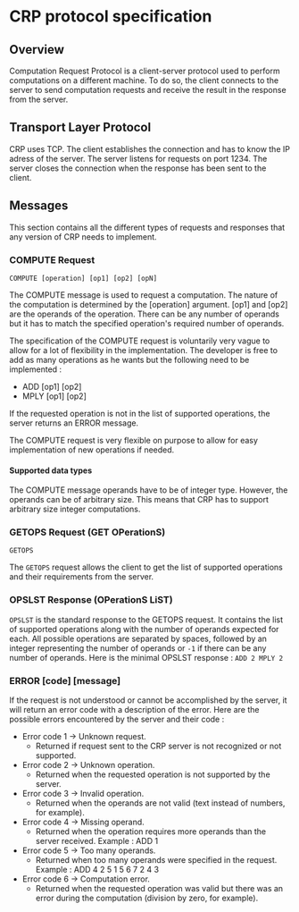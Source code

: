 # CRP protocol specification

## Overview
Computation Request Protocol is a client-server protocol used to perform computations on a different machine. To do so, the client connects to the server to send computation requests and receive the result in the response from the server.

## Transport Layer Protocol
CRP uses TCP. The client establishes the connection and has to know the IP adress of the server. The server listens for requests on port 1234.
The server closes the connection when the response has been sent to the client.

## Messages

This section contains all the different types of requests and responses that any version of CRP needs to implement.

### COMPUTE Request

```COMPUTE [operation] [op1] [op2] [opN]```

The COMPUTE message is used to request a computation. The nature of the computation is determined by the [operation] argument. [op1] and [op2] are the operands of the operation. There can be any number of operands but it has to match the specified operation's required number of operands.

The specification of the COMPUTE request is voluntarily very vague to allow for a lot of flexibility in the implementation. The developer is free to add as many operations as he wants but the following need to be implemented :
- ADD [op1] [op2]
- MPLY [op1] [op2]

If the requested operation is not in the list of supported operations, the server returns an ERROR message.

The COMPUTE request is very flexible on purpose to allow for easy implementation of new operations if needed.

#### Supported data types
The COMPUTE message operands have to be of integer type. However, the operands can be of arbitrary size. This means that CRP has to support arbitrary size integer computations.

### GETOPS Request (GET OPerationS)

 ```GETOPS```

The ```GETOPS``` request allows the client to get the list of supported operations and their requirements from the server.

### OPSLST Response (OPerationS LiST)

```OPSLST``` is the standard response to the GETOPS request. It contains the list of supported operations along with the number of operands expected for each. All possible operations are separated by spaces, followed by an integer representing the number of operands or ```-1``` if there can be any number of operands.
Here is the minimal OPSLST response : ```ADD 2 MPLY 2```

### ERROR [code] [message]

If the request is not understood or cannot be accomplished by the server, it will return an error code with a description of the error.
Here are the possible errors encountered by the server and their code :
- Error code 1 -> Unknown request. 
    - Returned if request sent to the CRP server is not recognized or not supported.
- Error code 2 -> Unknown operation.
    - Returned when the requested operation is not supported by the server.
- Error code 3 -> Invalid operation. 
    - Returned when the operands are not valid (text instead of numbers, for example). 
- Error code 4 -> Missing operand. 
    - Returned when the operation requires more operands than the server received. Example : ADD 1
- Error code 5 -> Too many operands. 
    - Returned when too many operands were specified in the request. Example : ADD 4 2 5 1 5 6 7 2 4 3
- Error code 6 -> Computation error. 
    - Returned when the requested operation was valid but there was an error during the computation (division by zero, for example).

 

